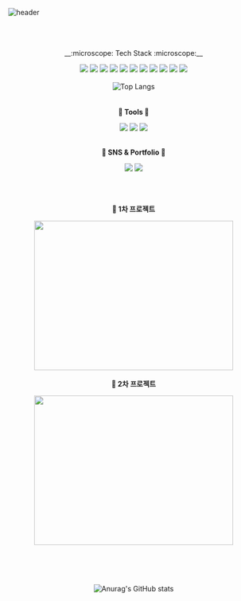 ![header](https://capsule-render.vercel.app/api?type=soft&color=auto&height=200&section=header&text=Jihyung's%20GitHub&fontSize=50&animation=blinking)
<br /><br /><br /><br />
<div align="center">
__:microscope: Tech Stack :microscope:__

<img src="https://img.shields.io/badge/javaScript-F7DF1E?style=flat&logo=javascript&logoColor=black"/> <img src="https://img.shields.io/badge/HTML5-E34F26?style=flat&logo=html5&logoColor=white"/> <img src="https://img.shields.io/badge/css3-1572B6?style=flat&logo=css3&logoColor=white"/> <img src="https://img.shields.io/badge/react-61DAFB?style=flat&logo=react&logoColor=white"/> 
<img src="https://img.shields.io/badge/node.js-339933?style=flat&logo=nodedotjs&logoColor=white"/> <img src="https://img.shields.io/badge/tailwindcss-06B6D4?style=flat&logo=tailwindcss&logoColor=white"/> <img src="https://img.shields.io/badge/sass-CC6699?style=flat&logo=sass&logoColor=white"/> <img src="https://img.shields.io/badge/bootstrap-7952B3?style=flat&logo=bootstrap&logoColor=white"/>
  <img src="https://img.shields.io/badge/c-A8B9CC?style=flat&logo=C&logoColor=white"/> <img src="https://img.shields.io/badge/python-3776AB?style=flat&logo=python&logoColor=white"/>  <img src="https://img.shields.io/badge/mysql-4479A1?style=flat&logo=mysql&logoColor=white"/>
<br />
<br />
![Top Langs](https://github-readme-stats.vercel.app/api/top-langs/?username=sy33002&layout=compact)
<br />
<br /><br />
__:wrench: Tools :wrench:__

<img src="https://img.shields.io/badge/github-181717?style=flat&logo=github&logoColor=white"/> <img src="https://img.shields.io/badge/Visual Studio Code-007ACC?style=flat&logo=visualstudiocode&logoColor=white"/> <img src="https://img.shields.io/badge/figma-F24E1E?style=flat&logo=figma&logoColor=white"/>
<br /><br />

__:low_brightness: SNS & Portfolio :low_brightness:__

<img src="https://img.shields.io/badge/tistory-000000?style=flat&logo=tistory&logoColor=white"/> <img src="https://img.shields.io/badge/notion-000000?style=flat&logo=notion&logoColor=white"/>


<br />
<br />

__:memo: 1차 프로젝트__

<a href="https://github.com/sy33002/CRUD_project"><img src="https://github.com/sy33002/sy33002/assets/113359008/16df2acc-4963-4bbe-bdd2-88e1ba67a1d5" width=400 height=300> </a>
<br /><br />
__:memo: 2차 프로젝트__

<a href="https://github.com/2nd-team-b/front-wait"><img src="https://github.com/sy33002/sy33002/assets/113359008/0aadb0d0-90de-4fe7-9bb8-6d015f2a7c04" width=400 height=300> </a>

<br /><br /><br />

![Anurag's GitHub stats](https://github-readme-stats.vercel.app/api?username=sy33002&show_icons=true&theme=rose)

</div>

